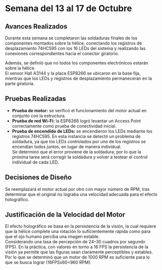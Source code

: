 #  Semana del 13 al 17 de Octubre

## Avances Realizados

Durante esta semana se completaron las soldaduras finales de los componentes montados sobre la hélice, conectando los registros de desplazamiento 74HC595 con los 16 LEDs del sistema y realizando las conexiones correspondientes hacia el conector giratorio.

Además, se definió que no todos los componentes electrónicos estarán sobre la hélice.  
El sensor Hall A3144 y la placa ESP8266 se ubicaron en la base fija, mientras que los LEDs y registros de desplazamiento permanecerán en la parte giratoria.  

## Pruebas Realizadas

- **Prueba de motor:** se verificó el funcionamiento del motor actual en conjunto con la estructura.  
- **Prueba de red Wi-Fi:** la ESP8266 logró levantar un Access Point correctamente como prueba de conectividad inicial.  
- **Prueba de encendido de LEDs:** se encendieron los LEDs mediante los registros 74HC595. En esta instancia se detectó un problema de soldadura, ya que los LEDs controlados por uno de los registros se encendían todos juntos, en lugar de manera individual.  
Se determinó que el error proviene de la soldadura, por lo que la próxima tarea será corregir la soldadura y volver a testear el control individual de cada LED.

## Decisiones de Diseño

Se reemplazará el motor actual por otro con mayor número de RPM, tras determinar que el original no lograba una velocidad adecuada para el efecto holográfico.

## Justificación de la Velocidad del Motor

El efecto holográfico se basa en la persistencia de la visión, la cual requiere que la hélice complete una rotación lo suficientemente rápida como para que el ojo humano perciba una imagen estable.  
Considerando una tasa de percepción de 24–30 cuadros por segundo (FPS).
En la práctica, con valores en torno a 16 FPS la persistencia de la visión ya permite que las figuras sean claramente perceptibles y estables. Por lo que se determinó que un motor de 1000 RPM es suficiente para lo que se busca lograr (16FPSx60=960 RPM).
